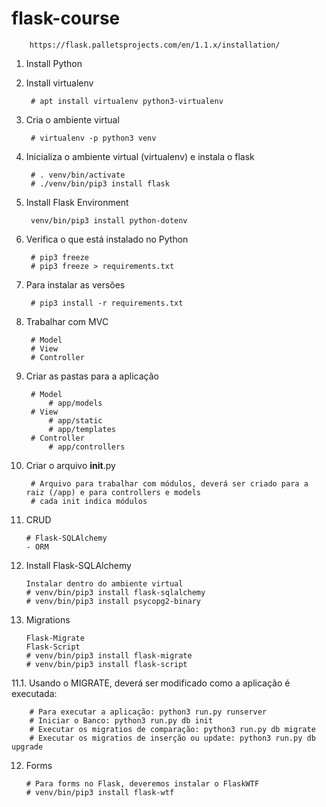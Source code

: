 # flask-course

        https://flask.palletsprojects.com/en/1.1.x/installation/

1. Install Python

2. Install virtualenv

        # apt install virtualenv python3-virtualenv

3. Cria o ambiente virtual

        # virtualenv -p python3 venv    
        
3. Inicializa o ambiente virtual (virtualenv) e instala o flask

        # . venv/bin/activate
        # ./venv/bin/pip3 install flask

4. Install Flask Environment

        venv/bin/pip3 install python-dotenv

5. Verifica o que está instalado no Python

        # pip3 freeze
        # pip3 freeze > requirements.txt

6. Para instalar as versões

        # pip3 install -r requirements.txt

7. Trabalhar com MVC

        # Model
        # View
        # Controller

8. Criar as pastas para a aplicação

        # Model
            # app/models
        # View
            # app/static
            # app/templates
        # Controller
            # app/controllers

9. Criar o arquivo __init__.py

        # Arquivo para trabalhar com módulos, deverá ser criado para a raiz (/app) e para controllers e models
        # cada init indica módulos

10. CRUD

        # Flask-SQLAlchemy
        - ORM

11. Install Flask-SQLAlchemy

        Instalar dentro do ambiente virtual
        # venv/bin/pip3 install flask-sqlalchemy
        # venv/bin/pip3 install psycopg2-binary

11. Migrations

        Flask-Migrate
        Flask-Script
        # venv/bin/pip3 install flask-migrate
        # venv/bin/pip3 install flask-script

  11.1. Usando o MIGRATE, deverá ser modificado como a aplicação é executada:

        # Para executar a aplicação: python3 run.py runserver
        # Iniciar o Banco: python3 run.py db init
        # Executar os migratios de comparação: python3 run.py db migrate
        # Executar os migratios de inserção ou update: python3 run.py db upgrade

12. Forms

        # Para forms no Flask, deveremos instalar o FlaskWTF
        # venv/bin/pip3 install flask-wtf